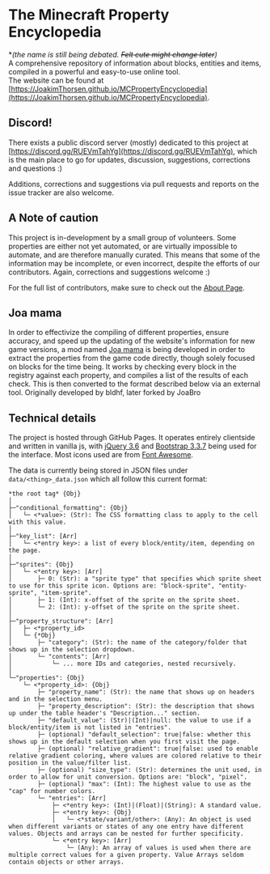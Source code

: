 # The Minecraft Property Encyclopedia
**(the name is still being debated. ~~Felt cute might change later~~)*  
A comprehensive repository of information about blocks, entities and items, compiled in a powerful and easy-to-use online tool.  
The website can be found at [https://JoakimThorsen.github.io/MCPropertyEncyclopedia](https://JoakimThorsen.github.io/MCPropertyEncyclopedia).

## Discord!
There exists a public discord server (mostly) dedicated to this project at [https://discord.gg/RUEVmTahYg](https://discord.gg/RUEVmTahYg), which is the main place to go for updates, discussion, suggestions, corrections and questions :)

Additions, corrections and suggestions via pull requests and reports on the issue tracker are also welcome.

## A Note of caution
This project is in-development by a small group of volunteers. Some properties are either not yet automated, or are virtually impossible to automate, and are therefore manually curated. This means that some of the information may be incomplete, or even incorrect, despite the efforts of our contributors. Again, corrections and suggestions welcome :)

For the full list of contributors, make sure to check out the [About Page](https://JoakimThorsen.github.io/MCPropertyEncyclopedia/about.html).

## Joa mama
In order to effectivize the compiling of different properties, ensure accuracy, and speed up the updating of the website's information for new game versions, a mod named [Joa mama](https://github.com/JoakimThorsen/joa-mama) is being developed in order to extract the properties from the game code directly, though solely focused on blocks for the time being. It works by checking every block in the registry against each property, and compiles a list of the results of each check. This is then converted to the format described below via an external tool. Originally developed by bldhf, later forked by JoaBro

## Technical details
The project is hosted through GitHub Pages. It operates entirely clientside and written in vanilla js, with [jQuery 3.6](https://jquery.com/) and [Bootstrap 3.3.7](https://getbootstrap.com/docs/3.3/) being used for the interface. Most icons used are from [Font Awesome](https://fontawesome.com/).  

The data is currently being stored in JSON files under `data/<thing>_data.json` which all follow this current format:
```
*the root tag* {Obj}
│   
├─"conditional_formatting": {Obj}
│   └─ <*value>: (Str): The CSS formatting class to apply to the cell with this value.
│
├─"key_list": [Arr]
│   └─ <*entry key>: a list of every block/entity/item, depending on the page.
│
├─"sprites": {Obj} 
│   └─ <*entry key>: [Arr]
│       ├─ 0: (Str): a "sprite type" that specifies which sprite sheet to use for this sprite icon. Options are: "block-sprite", "entity-sprite", "item-sprite".
│       ├─ 1: (Int): x-offset of the sprite on the sprite sheet.
│       └─ 2: (Int): y-offset of the sprite on the sprite sheet.
│
├─"property_structure": [Arr]
│   ├─ <*property_id>
│   └─ {*Obj}
│       ├─ "category": (Str): the name of the category/folder that shows up in the selection dropdown.
│       └─ "contents": [Arr]
│           └─ ... more IDs and categories, nested recursively.
│
└─"properties": {Obj}
    └─ <*property_id>: {Obj}
        ├─ "property_name": (Str): the name that shows up on headers and in the selection menu. 
        ├─ "property_description": (Str): the description that shows up under the table header's "Description..." section.
        ├─ "default_value": (Str)|(Int)|null: the value to use if a block/entity/item is not listed in "entries".
        ├─ (optional) "default_selection": true|false: whether this shows up in the default selection when you first visit the page.
        ├─ (optional) "relative_gradient": true|false: used to enable relative gradient coloring, where values are colored relative to their position in the value/filter list.
        ├─ (optional) "size_type": (Str): determines the unit used, in order to allow for unit conversion. Options are: "block", "pixel".
        ├─ (optional) "max": (Int): The highest value to use as the "cap" for number colors.
        └─ "entries": [Arr]
            ├─ <*entry key>: (Int)|(Float)|(String): A standard value.
            ├─ <*entry key>: {Obj}
            │   └─ <*state/variant/other>: (Any): An object is used when different variants or states of any one entry have different values. Objects and arrays can be nested for further specificity.
            └─ <*entry key>: [Arr]
                └─ (Any): An array of values is used when there are multiple correct values for a given property. Value Arrays seldom contain objects or other arrays.
```
